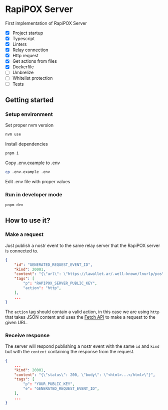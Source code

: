 # RapiPOX Server

First implementation of RapiPOX Server

- [x] Project startup
- [x] Typescript
- [x] Linters
- [x] Relay connection
- [x] Http request
- [x] Get actions from files
- [x] Dockerfile
- [ ] Umbrelize
- [ ] Whitelist protection
- [ ] Tests

## Getting started

### Setup environment

Set proper nvm version

```bash
nvm use
```

Install dependencies

```bash
pnpm i
```

Copy .env.example to .env

```bash
cp .env.example .env
```

Edit .env file with proper values

### Run in developer mode

```
pnpm dev
```

## How to use it?

### Make a request

Just publish a nostr event to the same relay server that the RapiPOX server is connected to.

```json
{
    "id": "GENERATED_REQUEST_EVENT_ID",
    "kind": 20001,
    "content": "{\"url\": \"https://lawallet.ar/.well-known/lnurlp/pos\"}",
    "tags": [
        "p": "RAPIPOX_SERVER_PUBLIC_KEY",
        "action": "http",
    ],
    ...
}
```

The `action` tag should contain a valid action, in this case we are using `http` that takes JSON content and uses the [Fetch API](https://developer.mozilla.org/en-US/docs/Web/API/Request/Request#options) to make a request to the given URL.

### Receive response

The server will respond publishing a nostr event with the same `id` and `kind` but with the `content` containing the response from the request.

```json
{
    ...
    "kind": 20001,
    "content": "{\"status\": 200, \"body\": \"<html>...</html>\"}",
    "tags": [
        "p": "YOUR_PUBLIC_KEY",
        "e": "GENERATED_REQUEST_EVENT_ID",
    ],
    ...
}
```
